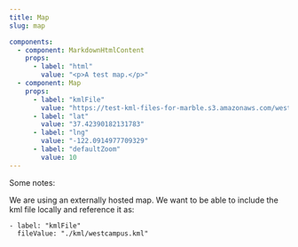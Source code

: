 ```yaml
---
title: Map
slug: map

components:
  - component: MarkdownHtmlContent
    props:
      - label: "html"
        value: "<p>A test map.</p>"
  - component: Map
    props:
      - label: "kmlFile"
        value: "https://test-kml-files-for-marble.s3.amazonaws.com/westcampus.kml"
      - label: "lat"
        value: "37.42390182131783"
      - label: "lng"
        value: "-122.0914977709329"
      - label: "defaultZoom"
        value: 10
---
```


Some notes:

We are using an externally hosted map. We want to be able to include the kml file locally and reference it as:

```
- label: "kmlFile"
  fileValue: "./kml/westcampus.kml"
```
